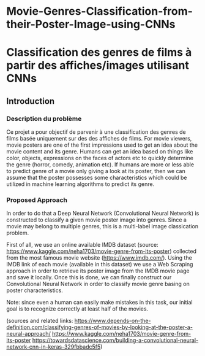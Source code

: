 # Movie-Genres-Classification-from-their-Poster-Image-using-CNNs
# Classification des genres  de films à partir des affiches/images utilisant CNNs
## Introduction
### Description du problème 

Ce projet a pour objectif de parvenir à une classification des genres de films basée uniquement sur des des affiches de films.
For movie viewers, movie posters are one of the first impressions used to get an idea about the movie content and its genre. Humans can get an idea based on things like color, objects, expressions on the faces of actors etc to quickly determine the genre (horror, comedy, animation etc).
If humans are more or less able to predict genre of a movie only giving a look at its poster, then we can assume that the poster possesses some characteristics which could be utilized in machine learning algorithms to predict its genre.

### Proposed Approach

In order to do that a Deep Neural Network (Convolutional Neural Network) is constructed to classify a given movie poster image into genres. Since a movie may belong to multiple genres, this is a multi-label image classication problem.

First of all, we use an online available IMDB dataset (source: https://www.kaggle.com/neha1703/movie-genre-from-its-poster) collected from the most famous movie website (https://www.imdb.com/).
Using the IMDB link of each movie (available in this dataset) we use a Web Scraping approach in order to retrieve its poster image from the IMDB movie page and save it locally. Once this is done, we can finally construct our Convolutional Neural Network in order to classify movie genre basing on poster characteristics.

Note: since even a human can easily make mistakes in this task, our initial goal is to recognize correctly at least half of the movies.

(sources and related links: 
https://www.depends-on-the-definition.com/classifying-genres-of-movies-by-looking-at-the-poster-a-neural-approach/
https://www.kaggle.com/neha1703/movie-genre-from-its-poster
https://towardsdatascience.com/building-a-convolutional-neural-network-cnn-in-keras-329fbbadc5f5)
